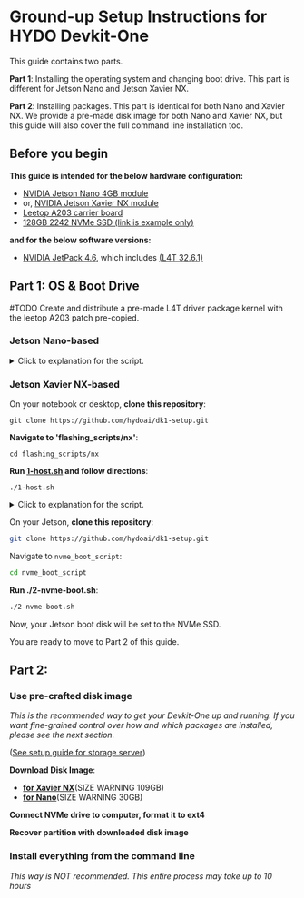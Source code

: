 # Ground-up Setup Instructions for HYDO Devkit-One

This guide contains two parts. 

**Part 1**: Installing the operating system and changing boot drive. This part is different for Jetson Nano and Jetson Xavier NX.

**Part 2**: Installing packages. This part is identical for both Nano and Xavier NX. We provide a pre-made disk image for both Nano and Xavier NX, but this guide will also cover the full command line installation too.

## Before you begin

**This guide is intended for the below hardware configuration:**

+ [NVIDIA Jetson Nano 4GB module](https://www.nvidia.com/en-us/autonomous-machines/embedded-systems/jetson-nano/)
+ or, [NVIDIA Jetson Xavier NX module](https://www.nvidia.com/en-us/autonomous-machines/embedded-systems/jetson-xavier-nx/)
+ [Leetop A203 carrier board](http://www.leetop.top/leetopen.asp?id=256)
+ [128GB 2242 NVMe SSD (link is example only)](https://www.transcend-info.com/Embedded/Products/No-1164)

**and for the below software versions:**

+ [NVIDIA JetPack 4.6](https://developer.nvidia.com/jetpack-sdk-46), which includes [(L4T 32.6.1)](https://developer.nvidia.com/embedded/linux-tegra-r3261)

## Part 1: OS & Boot Drive

#TODO Create and distribute a pre-made L4T driver package kernel with the leetop A203 patch pre-copied.

### Jetson Nano-based

<details><summary>Click to explanation for the script.</summary>
<p>

#### Download L4T Driver Package and Sample Root Filesystem from NVIDIA

+ [Link to download L4T Driver Package for Nano](https://developer.nvidia.com/embedded/l4t/r32_release_v6.1/t210/jetson-210_linux_r32.6.1_aarch64.tbz2)
+ [Link to download Sample Root Filesystem for Nano](https://developer.nvidia.com/embedded/l4t/r32_release_v6.1/t210/tegra_linux_sample-root-filesystem_r32.6.1_aarch64.tbz2)

Using Leetop A203 carrier board requires adding a kernel dtb (device tree binary) file to the L4T driver.

#TODO! get this file from leetop
+ [A203 nano kernel]()

</p></details>

### Jetson Xavier NX-based

On your notebook or desktop, **clone this repository**:
```
git clone https://github.com/hydoai/dk1-setup.git
```

**Navigate to 'flashing\_scripts/nx'**:
```
cd flashing_scripts/nx
```

**Run [1-host.sh](flashing_scripts/nx/1-host.sh) and follow directions**:
```
./1-host.sh
```

<details><summary>Click to explanation for the script.</summary>
<p>

+ [Download L4T Driver Package for NX](https://developer.nvidia.com/embedded/l4t/r32_release_v6.1/t186/jetson_linux_r32.6.1_aarch64.tbz2)
+ [Download Sample Root Filesystem for NX](https://developer.nvidia.com/embedded/l4t/r32_release_v6.1/t186/tegra_linux_sample-root-filesystem_r32.6.1_aarch64.tbz2)

Decompress L4T Driver Package:

```bash
tar -xvf Jetson_Linux_R32.6.1_aarch64.tbz2
```

This will output a directory named `Linux_for_Tegra`. 

Inside this, we will add a new kernel dtb file from Leetop for the A203 carrier board.

+ [Download A203 Jetpack4.6 dtb](leetop_kernel_files/jetpack4.6_203nx.rar)

Decompress the downloaded `.rar` file:

```bash
sudo apt install unrar
unrar x jetpack4.6_203nx.rar
```

This will extract one `.dtb` file insde `nx/Linux_for_Tegra/kernel/dtb` directory.

Copy this to the same corresponding directory in the full `Linux for Tegra` directory extracted above, and compress it back with tar.

</p>
</details>

On your Jetson, **clone this repository**:
```bash
git clone https://github.com/hydoai/dk1-setup.git
```

Navigate to `nvme_boot_script`:
```bash
cd nvme_boot_script
```

**Run ./2-nvme-boot.sh**:
```bash
./2-nvme-boot.sh
```

Now, your Jetson boot disk will be set to the NVMe SSD.

You are ready to move to Part 2 of this guide.

## Part 2:

### Use pre-crafted disk image

*This is the recommended way to get your Devkit-One up and running. If you want fine-grained control over how and which packages are installed, please see the next section.*

([See setup guide for storage server](https://github.com/hydoai/fs1-setup))

**Download Disk Image**:

+ [**for Xavier NX**](http://storage.hydo.ai/nx-img-latest.img)(SIZE WARNING 109GB)
+ [**for Nano**](http://storage.hydo.ai/nano-img-latest.img)(SIZE WARNING 30GB)

**Connect NVMe drive to computer, format it to ext4**

**Recover partition with downloaded disk image**



### Install everything from the command line

*This way is NOT recommended. This entire process may take up to 10 hours*


